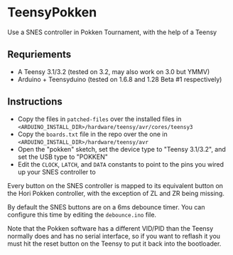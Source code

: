 # TeensyPokken
Use a SNES controller in Pokken Tournament, with the help of a Teensy

## Requriements
* A Teensy 3.1/3.2 (tested on 3.2, may also work on 3.0 but YMMV)
* Arduino + Teensyduino (tested on 1.6.8 and 1.28 Beta #1 respectively)

## Instructions
* Copy the files in `patched-files` over the installed files in `<ARDUINO_INSTALL_DIR>/hardware/teensy/avr/cores/teensy3`
* Copy the `boards.txt` file in the repo over the one in `<ARDUINO_INSTALL_DIR>/hardware/teensy/avr`
* Open the "pokken" sketch, set the device type to "Teensy 3.1/3.2", and set the USB type to "POKKEN"
* Edit the `CLOCK`, `LATCH`, and `DATA` constants to point to the pins you wired up your SNES controller to

Every button on the SNES controller is mapped to its equivalent button on the Hori Pokken controller, with the exception of ZL
and ZR being missing.

By default the SNES buttons are on a 6ms debounce timer. You can configure this time by editing the `debounce.ino` file.

Note that the Pokken software has a different VID/PID than the Teensy normally does and has no serial interface, so if you want
to reflash it you must hit the reset button on the Teensy to put it back into the bootloader.
